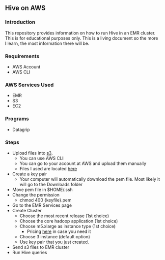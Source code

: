 ## Hive on AWS 

### Introduction 

This repository provides information on how to run Hive in an EMR cluster. This is for educational purposes only. This is a living document so the more I learn, the most information there will be. 

### Requirements 

- AWS Account
- AWS CLI

### AWS Services Used 

- EMR
- S3 
- EC2

### Programs 

- Datagrip 

### Steps 
* Upload files into [s3](http://holowczak.com/getting-started-with-hive-on-amazon-elastic-map-reduce-emr/). 
    * You can use AWS CLI
    * You can go to your account at AWS and upload them manually
    * Files I used are located [here](https://grouplens.org/datasets/movielens/)
* Create a key pair
    * Your computer will automatically download the pem file. Most likely it will go to the Downloads folder
* Move pem file in $HOME/.ssh 
* Change the permission
    * chmod 400 {keyfile}.pem
* Go to the EMR Services page 
* Create Cluster 
    * Choose the most recent release (1st choice)
    * Choose the core hadoop application (1st choice)
    * Choose m5.xlarge as instance type (1st choice)
        * Pricing [here](https://aws.amazon.com/emr/pricing/) in case you need it 
    * Choose 3 instance (default option)
    * Use key pair that you just created. 
* Send s3 files to EMR cluster 
* Run Hive queries 
